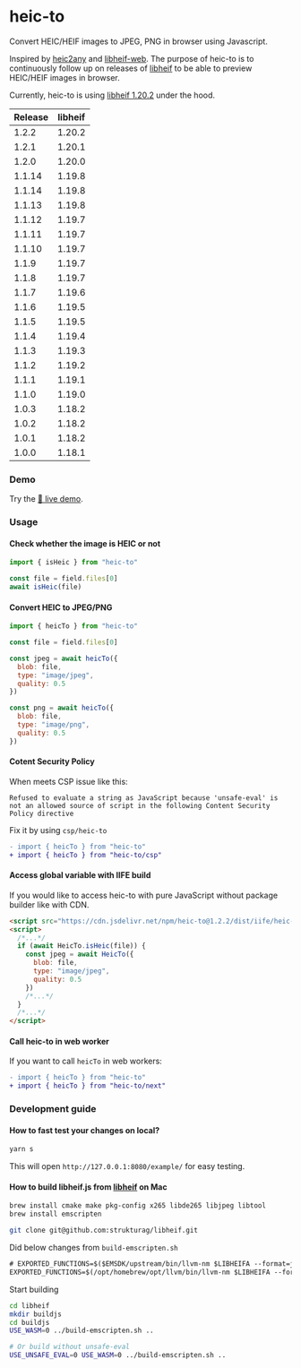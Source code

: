 # heic-to

Convert HEIC/HEIF images to JPEG, PNG in browser using Javascript.

Inspired by [heic2any](https://github.com/alexcorvi/heic2any) and [libheif-web](https://github.com/joutvhu/libheif-web). The purpose of heic-to is to continuously follow up on releases of [libheif](https://github.com/strukturag/libheif) to be able to preview HEIC/HEIF images in browser.

Currently, heic-to is using [libheif 1.20.2](https://github.com/strukturag/libheif/releases/tag/v1.20.2) under the hood. 

| Release  | libheif  |
| -------- | -------- |
| 1.2.2    | 1.20.2   | 
| 1.2.1    | 1.20.1   | 
| 1.2.0    | 1.20.0   | 
| 1.1.14   | 1.19.8   | 
| 1.1.14   | 1.19.8   | 
| 1.1.13   | 1.19.8   | 
| 1.1.12   | 1.19.7   | 
| 1.1.11   | 1.19.7   | 
| 1.1.10   | 1.19.7   | 
| 1.1.9    | 1.19.7   | 
| 1.1.8    | 1.19.7   | 
| 1.1.7    | 1.19.6   | 
| 1.1.6    | 1.19.5   | 
| 1.1.5    | 1.19.5   | 
| 1.1.4    | 1.19.4   | 
| 1.1.3    | 1.19.3   | 
| 1.1.2    | 1.19.2   | 
| 1.1.1    | 1.19.1   | 
| 1.1.0    | 1.19.0   | 
| 1.0.3    | 1.18.2   |
| 1.0.2    | 1.18.2   |
| 1.0.1    | 1.18.2   |
| 1.0.0    | 1.18.1   |

### Demo

Try the [🌟 live demo](https://hoppergee.github.io/heic-to/example/).

### Usage

#### Check whether the image is HEIC or not 

```js
import { isHeic } from "heic-to"

const file = field.files[0]
await isHeic(file)
```

#### Convert HEIC to JPEG/PNG


```js
import { heicTo } from "heic-to"

const file = field.files[0]

const jpeg = await heicTo({
  blob: file,
  type: "image/jpeg",
  quality: 0.5
})

const png = await heicTo({
  blob: file,
  type: "image/png",
  quality: 0.5
})
```

#### Cotent Security Policy

When meets CSP issue like this:

```
Refused to evaluate a string as JavaScript because 'unsafe-eval' is not an allowed source of script in the following Content Security Policy directive
```

Fix it by using `csp/heic-to` 

```diff
- import { heicTo } from "heic-to"
+ import { heicTo } from "heic-to/csp"
```

#### Access global variable with IIFE build

If you would like to access heic-to with pure JavaScript without package builder like with CDN.

```html
<script src="https://cdn.jsdelivr.net/npm/heic-to@1.2.2/dist/iife/heic-to.js"></script>
<script>
  /*...*/
  if (await HeicTo.isHeic(file)) {
    const jpeg = await HeicTo({
      blob: file,
      type: "image/jpeg",
      quality: 0.5
    })
    /*...*/
  }
  /*...*/
</script>
```

#### Call heic-to in web worker

If you want to call `heicTo` in web workers:

```diff
- import { heicTo } from "heic-to"
+ import { heicTo } from "heic-to/next"
```

### Development guide

#### How to fast test your changes on local?

```bash
yarn s
```

This will open `http://127.0.0.1:8080/example/` for easy testing.

#### How to build libheif.js from [libheif](https://github.com/strukturag/libheif) on Mac

```bash
brew install cmake make pkg-config x265 libde265 libjpeg libtool
brew install emscripten

git clone git@github.com:strukturag/libheif.git
```

Did below changes from `build-emscripten.sh`
```diff
# EXPORTED_FUNCTIONS=$($EMSDK/upstream/bin/llvm-nm $LIBHEIFA --format=just-symbols | grep "^heif_\|^de265_\|^aom_" | grep "[^:]$" | sed 's/^/_/' | paste -sd "," -)
EXPORTED_FUNCTIONS=$(/opt/homebrew/opt/llvm/bin/llvm-nm $LIBHEIFA --format=just-symbols | grep "^heif_\|^de265_\|^aom_" | grep "[^:]$" | sed 's/^/_/' | paste -sd "," -)
```

Start building
```bash
cd libheif
mkdir buildjs
cd buildjs
USE_WASM=0 ../build-emscripten.sh ..

# Or build without unsafe-eval
USE_UNSAFE_EVAL=0 USE_WASM=0 ../build-emscripten.sh ..
```
